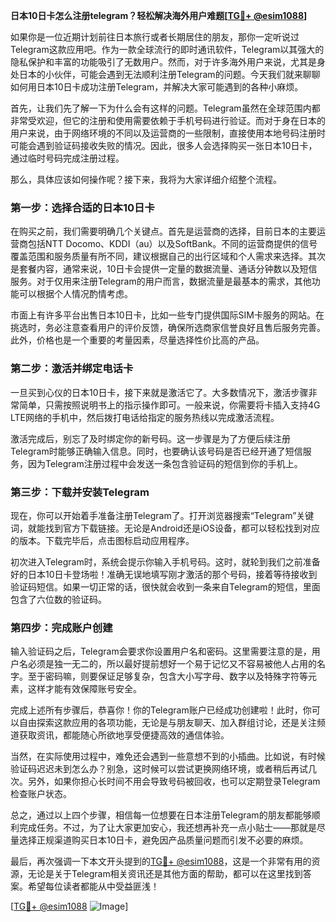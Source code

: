**日本10日卡怎么注册telegram？轻松解决海外用户难题[[TG💪+ @esim1088](https://t.me/s/esim1088)]**

如果你是一位近期计划前往日本旅行或者长期居住的朋友，那你一定听说过Telegram这款应用吧。作为一款全球流行的即时通讯软件，Telegram以其强大的隐私保护和丰富的功能吸引了无数用户。然而，对于许多海外用户来说，尤其是身处日本的小伙伴，可能会遇到无法顺利注册Telegram的问题。今天我们就来聊聊如何用日本10日卡成功注册Telegram，并解决大家可能遇到的各种小麻烦。

首先，让我们先了解一下为什么会有这样的问题。Telegram虽然在全球范围内都非常受欢迎，但它的注册和使用需要依赖于手机号码进行验证。而对于身在日本的用户来说，由于网络环境的不同以及运营商的一些限制，直接使用本地号码注册时可能会遇到验证码接收失败的情况。因此，很多人会选择购买一张日本10日卡，通过临时号码完成注册过程。

那么，具体应该如何操作呢？接下来，我将为大家详细介绍整个流程。

### 第一步：选择合适的日本10日卡

在购买之前，我们需要明确几个关键点。首先是运营商的选择，目前日本的主要运营商包括NTT Docomo、KDDI（au）以及SoftBank。不同的运营商提供的信号覆盖范围和服务质量有所不同，建议根据自己的出行区域和个人需求来选择。其次是套餐内容，通常来说，10日卡会提供一定量的数据流量、通话分钟数以及短信服务。对于仅用来注册Telegram的用户而言，数据流量是最基本的需求，其他功能可以根据个人情况酌情考虑。

市面上有许多平台出售日本10日卡，比如一些专门提供国际SIM卡服务的网站。在挑选时，务必注意查看用户的评价反馈，确保所选商家信誉良好且售后服务完善。此外，价格也是一个重要的考量因素，尽量选择性价比高的产品。

### 第二步：激活并绑定电话卡

一旦买到心仪的日本10日卡，接下来就是激活它了。大多数情况下，激活步骤非常简单，只需按照说明书上的指示操作即可。一般来说，你需要将卡插入支持4G LTE网络的手机中，然后拨打电话给指定的服务热线以完成激活流程。

激活完成后，别忘了及时绑定你的新号码。这一步骤是为了方便后续注册Telegram时能够正确输入信息。同时，也要确认该号码是否已经开通了短信服务，因为Telegram注册过程中会发送一条包含验证码的短信到你的手机上。

### 第三步：下载并安装Telegram

现在，你可以开始着手准备注册Telegram了。打开浏览器搜索“Telegram”关键词，就能找到官方下载链接。无论是Android还是iOS设备，都可以轻松找到对应的版本。下载完毕后，点击图标启动应用程序。

初次进入Telegram时，系统会提示你输入手机号码。这时，就轮到我们之前准备好的日本10日卡登场啦！准确无误地填写刚才激活的那个号码，接着等待接收到验证码短信。如果一切正常的话，很快就会收到一条来自Telegram的短信，里面包含了六位数的验证码。

### 第四步：完成账户创建

输入验证码之后，Telegram会要求你设置用户名和密码。这里需要注意的是，用户名必须是独一无二的，所以最好提前想好一个易于记忆又不容易被他人占用的名字。至于密码嘛，则要保证足够复杂，包含大小写字母、数字以及特殊字符等元素，这样才能有效保障账号安全。

完成上述所有步骤后，恭喜你！你的Telegram账户已经成功创建啦！此时，你可以自由探索这款应用的各项功能，无论是与朋友聊天、加入群组讨论，还是关注频道获取资讯，都能随心所欲地享受便捷高效的通信体验。

当然，在实际使用过程中，难免还会遇到一些意想不到的小插曲。比如说，有时候验证码迟迟未到怎么办？别急，这时候可以尝试更换网络环境，或者稍后再试几次。另外，如果你担心长时间不用会导致号码被回收，也可以定期登录Telegram检查账户状态。

总之，通过以上四个步骤，相信每一位想要在日本注册Telegram的朋友都能够顺利完成任务。不过，为了让大家更加安心，我还想再补充一点小贴士——那就是尽量选择正规渠道购买日本10日卡，避免因产品质量问题而引发不必要的麻烦。

最后，再次强调一下本文开头提到的[TG💪+ @esim1088](https://t.me/s/esim1088)，这是一个非常有用的资源，无论是关于Telegram相关资讯还是其他方面的帮助，都可以在这里找到答案。希望每位读者都能从中受益匪浅！

[[TG💪+ @esim1088](https://t.me/s/esim1088) ![Image](https://i.postimg.cc/4NQfJmqS/Snipaste-2025-05-13-00-14-12.png)]